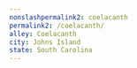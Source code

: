 ```yaml
---
﻿nonslashpermalink2: coelacanth
permalink2: /coelacanth/
alley: Coelacanth
city: Johns Island
state: South Carolina
---
```

